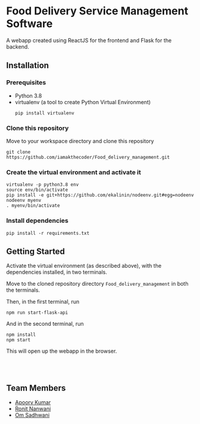 # Food Delivery Service Management Software

A webapp created using ReactJS for the frontend and Flask for the backend.

## Installation

### Prerequisites
- Python 3.8
- virtualenv (a tool to create Python Virtual Environment)
    ```Shell
    pip install virtualenv
    ```

### Clone this repository
Move to your workspace directory and clone this repository
```Shell
git clone https://github.com/iamakthecoder/Food_delivery_management.git
```

### Create the virtual environment and activate it
```Shell
virtualenv -p python3.8 env
source env/bin/activate
pip install -e git+https://github.com/ekalinin/nodeenv.git#egg=nodeenv
nodeenv myenv
. myenv/bin/activate
```

### Install dependencies
```Shell
pip install -r requirements.txt
```

## Getting Started
Activate the virtual environment (as described above), with the dependencies installed, in two terminals.

Move to the cloned repository directory `Food_delivery_management` in both the terminals.

Then, in the first terminal, run
```Shell
npm run start-flask-api
```
And in the second terminal, run
```Shell
npm install
npm start
```

This will open up the webapp in the browser.
  
<br>
<br>

## Team Members
- [Apoorv Kumar](https://www.github.com/iamakthecoder)
- [Ronit Nanwani](https://www.github.com/ronitnanwani)
- [Om Sadhwani](https://www.github.com/OmSadhwani)